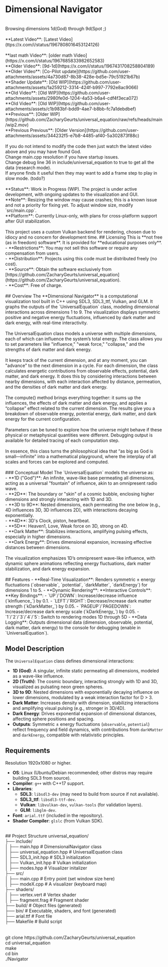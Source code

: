 # Dimensional Navigator
<BR />
Browsing dimensions 1d(God) through 9d(Spot ;)<BR />
<BR />
**Latest Video**: [Latest Video](ttps://x.com/i/status/1967808016453124126)<BR />
<BR />
**last math Video**: [older math Video](https://x.com/i/status/1967685833982652583)<BR />
**Older Video**: [9d-1d](https://x.com/i/status/1967431708258804189)<BR />
**Older Video**: [Co-Pilot update](https://github.com/user-attachments/assets/4a730d87-8b38-428e-bd5e-79c51921b67b)<BR />
**Shader Update**: [Old WIP](https://github.com/user-attachments/assets/1a259212-3314-424f-b997-7792e8ac9066)<BR />
**Old Video**: [Old WIP](https://github.com/user-attachments/assets/2980fe0d-1204-4a53-b6a4-cdf4f3eca072)<BR />
**Old Video**: [Old WIP](https://github.com/user-attachments/assets/c1b983bf-bdd9-4ae7-b8bb-fc7a1debdbef)<BR />
**Previous**: [Older WIP](https://github.com/ZacharyGeurts/universal_equation/raw/refs/heads/main/wip2.mov)<BR />
**Previous Previous**: [Older Version](https://github.com/user-attachments/assets/344232f5-e7b8-4485-af40-5a302873f88c)<BR />
<BR />
If you do not intend to modify the code then just watch the latest video above and you may have found God.<BR />
Change main.cpp resolution if you have startup issues.<BR />
Change debug line 36 in include/universal_equation to true to get all the data (research mode).<BR />
If anyone finds it useful then they may want to add a frame step to play in slow mode. (todo?)<BR />
<BR />
**Status**: Work in Progress (WIP). The project is under active development, with ongoing updates to the visualization and GUI.
<BR/>
**Note**: Resizing the window may cause crashes; this is a known issue and not a priority for fixing yet. To adjust window size, modify `src/main.cpp`.  
<BR/>
**Platform**: Currently Linux-only, with plans for cross-platform support after GUI stabilization.  
<BR/><BR/>
This project uses a custom Vulkan backend for rendering, chosen due to idiocy and no concern for development time.
## Licensing
This is **not free (as in freedom) software**. It is provided for **educational purposes only**.  <BR/>
- **Restrictions**: You may not sell this software or require any compensation from users.  <BR/>
- **Distribution**: Projects using this code must be distributed freely (no cost).  <BR/>
- **Source**: Obtain the software exclusively from [https://github.com/ZacharyGeurts/universal_equation](https://github.com/ZacharyGeurts/universal_equation).  <BR/>
- **Cost**: Free of charge.<BR/>
<BR/>
## Overview
The **Dimensional Navigator** is a computational visualization tool built in C++ using SDL3, SDL3_ttf, Vulkan, and GLM. It graphs the outputs of the `UniversalEquation` class, modeling dimensional interactions across dimensions 1 to 9. The visualization displays symmetric positive and negative energy fluctuations, influenced by dark matter and dark energy, with real-time interactivity.<BR/>
<BR/>
The UniversalEquation class models a universe with multiple dimensions, each of which can influence the system’s total energy. The class allows you to set parameters like "influence," "weak force," "collapse," and the strengths of dark matter and dark energy. <BR/>
<BR/>
It keeps track of the current dimension, and at any moment, you can "advance" to the next dimension in a cycle. For each dimension, the class calculates energetic contributions from observable effects, potential, dark matter, and dark energy. It does this by considering interactions between nearby dimensions, with each interaction affected by distance, permeation, and the densities of dark matter and dark energy.<BR/>
<BR/>
The compute() method brings everything together: it sums up the influences, the effects of dark matter and dark energy, and applies a “collapse” effect related to the current dimension. The results give you a breakdown of observable energy, potential energy, dark matter, and dark energy for the current configuration.<BR/>
<BR/>
Parameters can be tuned to explore how the universe might behave if these physical or metaphysical quantities were different. Debugging output is available for detailed tracing of each computation step.<BR/>
<BR/>
In essence, this class turns the philosophical idea that “as big as God is small—infinite” into a mathematical playground, where the interplay of all scales and forces can be explored and computed.<BR/>
<BR/>
### Conceptual Model
The `UniversalEquation` models the universe as:<BR/>
- **1D ("God")**: An infinite, wave-like base permeating all dimensions, acting as a universal "fountain" of influence, akin to an omnipresent radio wave.<BR/>
- **2D**: The boundary or "skin" of a cosmic bubble, enclosing higher dimensions and strongly interacting with 1D and 3D.<BR/>
- **3D to 9D**: Nested dimensions, each permeating the one below (e.g., 4D influences 3D, 3D influences 2D), with interactions decaying exponentially.<BR/>
- **4D**: 3D's Clock, piston, heartbeat.<BR/>
- **5D**: Heaven1, Love, Weak force on 3D, strong on 4D.<BR/>
- **Dark Matter**: Stabilizes interactions, amplifying pulsing effects, especially in higher dimensions.<BR/>
- **Dark Energy**: Drives dimensional expansion, increasing effective distances between dimensions.<BR/>
<BR/>
The visualization emphasizes 1D’s omnipresent wave-like influence, with dynamic sphere animations reflecting energy fluctuations, dark matter stabilization, and dark energy expansion.<BR/>
<BR/>
## Features
- **Real-Time Visualization**: Renders symmetric ± energy fluctuations (`observable`, `potential`, `darkMatter`, `darkEnergy`) for dimensions 1 to 5.
- **Dynamic Rendering**:
  **Interactive Controls**:
  **Key Bindings**:
  - `UP`/`DOWN`: Increase/decrease influence (`kInfluence_`) by 0.1.
  - `LEFT`/`RIGHT`: Decrease/increase dark matter strength (`kDarkMatter_`) by 0.05.
  - `PAGEUP`/`PAGEDOWN`: Increase/decrease dark energy scale (`kDarkEnergy_`) by 0.05.
  - `1`/`2`/`3`/`4`/`5`: Switch to rendering modes 1D through 5D
- **Data Logging**: Outputs dimensional data (dimension, observable, potential, dark matter, dark energy) to the console for debugging (enable in `UniversalEquation`).

## Model Description
The `UniversalEquation` class defines dimensional interactions:
- **1D (God)**: A singular, infinite static permeating all dimensions, modeled as a wave-like influence.
- **2D (Truth)**: The cosmic boundary, interacting strongly with 1D and 3D, visualized as pulsating neon green spheres.
- **3D to 9D**: Nested dimensions with exponentially decaying influence on lower dimensions, modulated by a weak interaction factor for D > 3.
- **Dark Matter**: Increases density with dimension, stabilizing interactions and amplifying visual pulsing (e.g., stronger in 3D/4D).
- **Dark Energy**: Drives exponential expansion of dimensional distances, affecting sphere positions and spacing.
- **Outputs**: Symmetric ± energy fluctuations (`observable`, `potential`) reflect frequency and field dynamics, with contributions from `darkMatter` and `darkEnergy`, compatible with relativistic principles.

## Requirements
Resolution 1920x1080 or higher.
- **OS**: Linux (Ubuntu/Debian recommended; other distros may require building SDL3 from source).
- **Compiler**: `g++` with C++17 support.
- **Libraries**:
  - **SDL3**: `libsdl3-dev` (may need to build from source if not available).
  - **SDL3_ttf**: `libsdl3-ttf-dev`.
  - **Vulkan**: `libvulkan-dev`, `vulkan-tools` (for validation layers).
  - **GLM**: `libglm-dev`.
- **Font**: `arial.ttf` (included in the repository).
- **Shader Compiler**: `glslc` (from Vulkan SDK).
<BR />
## Project Structure
universal_equation/<BR />
├── include/<BR />
│   ├── main.hpp              # DimensionalNavigator class<BR />
│   ├── universal_equation.hpp # UniversalEquation class<BR />
│   ├── SDL3_init.hpp         # SDL3 initialization<BR />
│   ├── Vulkan_init.hpp       # Vulkan initialization<BR />
│   ├── modes.hpp             # Visualizer initalizer<BR />
├── src/<BR />
│   ├── main.cpp              # Entry point (set window size here)<BR />
│   ├── modeX.cpp             # A visualizer (keyboard map)<BR />
├── shaders/<BR />
│   ├── vertex.vert           # Vertex shader<BR />
│   ├── fragment.frag           # Fragment shader<BR />
├── build/                    # Object files (generated)<BR />
├── bin/                      # Executable, shaders, and font (generated)<BR />
├── arial.ttf                 # Font file<BR />
├── Makefile                  # Build script<BR />
<BR />
<BR />
git clone https://github.com/ZacharyGeurts/universal_equation<BR />
cd universal_equation<BR />
make<BR />
cd bin<BR />
./Navigator<BR />
